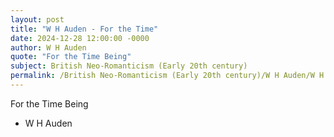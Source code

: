 ```yaml
---
layout: post
title: "W H Auden - For the Time"
date: 2024-12-28 12:00:00 -0000
author: W H Auden
quote: "For the Time Being"
subject: British Neo-Romanticism (Early 20th century)
permalink: /British Neo-Romanticism (Early 20th century)/W H Auden/W H Auden - For the Time
---
```


For the Time Being

- W H Auden
